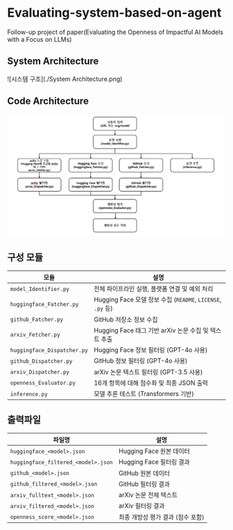 # Evaluating-system-based-on-agent
Follow-up project of paper(Evaluating the Openness of Impactful AI Models with a Focus on LLMs)

## System Architecture
![시스템 구조](./System Architecture.png)

##  Code Architecture
![시스템 구조](./스크린샷%202025-07-23%20114845.png)

## 구성 모듈
| 모듈                          | 설명                                                   |
| --------------------------- | ---------------------------------------------------- |
| `model_Identifier.py`       | 전체 파이프라인 실행, 플랫폼 연결 및 예외 처리                          |
| `huggingface_Fatcher.py`    | Hugging Face 모델 정보 수집 (`README`, `LICENSE`, `.py` 등) |
| `github_Fatcher.py`         | GitHub 저장소 정보 수집                                     |
| `arxiv_Fetcher.py`          | Hugging Face 태그 기반 arXiv 논문 수집 및 텍스트 추출              |
| `huggingface_Dispatcher.py` | Hugging Face 정보 필터링 (GPT-4o 사용)                      |
| `github_Dispatcher.py`      | GitHub 정보 필터링 (GPT-4o 사용)                            |
| `arxiv_Dispatcher.py`       | arXiv 논문 텍스트 필터링 (GPT-3.5 사용)                        |
| `openness_Evaluator.py`     | 16개 항목에 대해 점수화 및 최종 JSON 출력                          |
| `inference.py`              | 모델 추론 테스트 (Transformers 기반)                          |

## 출력파일
| 파일명                                 | 설명                   |
| ----------------------------------- | -------------------- |
| `huggingface_<model>.json`          | Hugging Face 원본 데이터  |
| `huggingface_filtered_<model>.json` | Hugging Face 필터링 결과  |
| `github_<model>.json`               | GitHub 원본 데이터        |
| `github_filtered_<model>.json`      | GitHub 필터링 결과        |
| `arxiv_fulltext_<model>.json`       | arXiv 논문 전체 텍스트      |
| `arxiv_filtered_<model>.json`       | arXiv 필터링 결과         |
| `openness_score_<model>.json`       | 최종 개방성 평가 결과 (점수 포함) |



